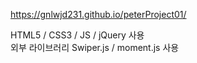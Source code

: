 https://gnlwjd231.github.io/peterProject01/

HTML5 / CSS3 / JS / jQuery 사용
<br />
외부 라이브러리 Swiper.js / moment.js 사용

